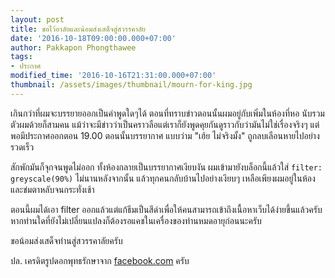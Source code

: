 ```yaml
---
layout: post
title: ขอไว้อาลัยและน้อมส่งเสด็จสู่สวรรคาลัย
date: '2016-10-18T09:00:00.000+07:00'
author: Pakkapon Phongthawee
tags:
- ประกาศ
modified_time: '2016-10-16T21:31:00.000+07:00'
thumbnail: /assets/images/thumbnail/mourn-for-king.jpg
---
```

เกินกว่าที่ผมจะบรรยายออกเป็นคำพูดใดๆได้ ตอนที่ทราบข่าวตอนนั้นผมอยู่กับเพิ่มในห้องที่หอ นับรวมตัวผมด้วยก็สามคน แม้ว่าจะมีข่าวว่าเป็นคราวลือแต่เราก็ยังพูดคุยกันดูราวกับว่ามันไม่ใช่เรื่องจริงๆ แต่พอมีประกาศออกตอน 19.00 ตอนนั้นบรรยากาศ แบบว่าม "เฮ้ย ไม่จริงมั้ง" ถูกลบเลือนหายไปอย่างรวดเร็ว  

สักพักมันก็จุกจนพูดไม่ออก ทั้งห้องกลายเป็นบรรยากาศเงียบงัน ผมเข้ามายังบล็อกนี้แล้วใส่ `filter: greyscale(90%)` ไม่นานหลังจากนั้น  แล้วทุกคนกลับบ้านไปอย่างเงียบๆ เหลือเพียงผมอยู่ในห้องและข่มตาหลับจนกระทั่งเช้า  

ตอนนี้ผมได้เอา filter ออกแล้วแต่แก้ธีมเป็นสีดำเพื่อให้คนสามารถเข้าถึงเนื้อหาเว็บได้ง่ายขึ้นแล้วครับ หากท่านใดที่ยังไม่เปลี่ยนแปลงก็ต้องรอแคชในเครื่องของท่านหมดอายุก่อนนะครับ

ขอน้อมส่งเสด็จท่านสู่สวรรคาลัยครับ  

ปล. เครดิตรูปดอกพุทธรักษาจาก [facebook.com](https://facebook.com) ครับ
